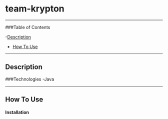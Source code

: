 # team-krypton
---

###Table of Contents

-[Description](#description)
- [How To Use](#how-to-use)

---
## Description

###Technologies
-Java

---
## How To Use

#### Installation











